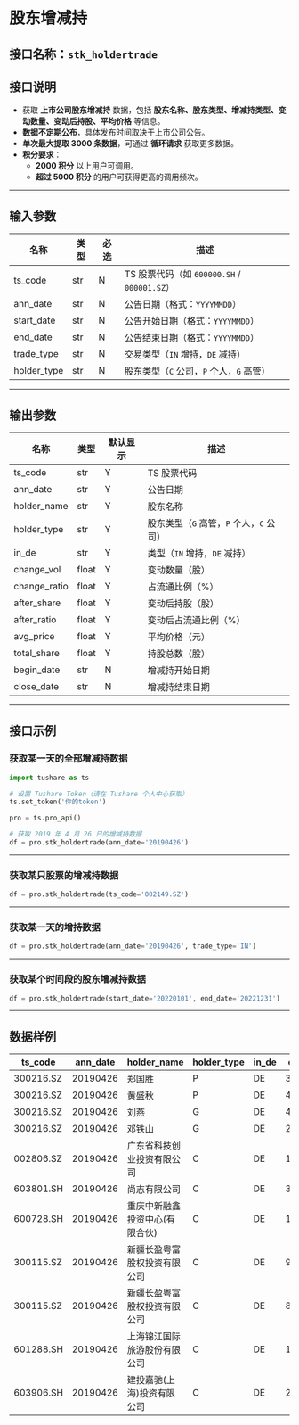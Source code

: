 # 股东增减持

## 接口名称：`stk_holdertrade`

## 接口说明
- 获取 **上市公司股东增减持** 数据，包括 **股东名称、股东类型、增减持类型、变动数量、变动后持股、平均价格** 等信息。
- **数据不定期公布**，具体发布时间取决于上市公司公告。
- **单次最大提取 3000 条数据**，可通过 **循环请求** 获取更多数据。
- **积分要求**：
  - **2000 积分** 以上用户可调用。
  - **超过 5000 积分** 的用户可获得更高的调用频次。

---

## **输入参数**

| 名称        | 类型  | 必选 | 描述 |
|------------|------|------|------------------------------|
| ts_code    | str  | N    | TS 股票代码（如 `600000.SH` / `000001.SZ`） |
| ann_date   | str  | N    | 公告日期（格式：`YYYYMMDD`） |
| start_date | str  | N    | 公告开始日期（格式：`YYYYMMDD`） |
| end_date   | str  | N    | 公告结束日期（格式：`YYYYMMDD`） |
| trade_type | str  | N    | 交易类型（`IN` 增持，`DE` 减持） |
| holder_type | str  | N    | 股东类型（`C` 公司，`P` 个人，`G` 高管） |

---

## **输出参数**

| 名称          | 类型  | 默认显示 | 描述 |
|--------------|------|---------|------------------------------|
| ts_code      | str  | Y       | TS 股票代码 |
| ann_date     | str  | Y       | 公告日期 |
| holder_name  | str  | Y       | 股东名称 |
| holder_type  | str  | Y       | 股东类型（`G` 高管，`P` 个人，`C` 公司） |
| in_de        | str  | Y       | 类型（`IN` 增持，`DE` 减持） |
| change_vol   | float | Y      | 变动数量（股） |
| change_ratio | float | Y      | 占流通比例（%） |
| after_share  | float | Y      | 变动后持股（股） |
| after_ratio  | float | Y      | 变动后占流通比例（%） |
| avg_price    | float | Y      | 平均价格（元） |
| total_share  | float | Y      | 持股总数（股） |
| begin_date   | str  | N       | 增减持开始日期 |
| close_date   | str  | N       | 增减持结束日期 |

---

## **接口示例**

### **获取某一天的全部增减持数据**
```python
import tushare as ts

# 设置 Tushare Token（请在 Tushare 个人中心获取）
ts.set_token('你的token')

pro = ts.pro_api()

# 获取 2019 年 4 月 26 日的增减持数据
df = pro.stk_holdertrade(ann_date='20190426')
```

---

### **获取某只股票的增减持数据**
```python
df = pro.stk_holdertrade(ts_code='002149.SZ')
```

---

### **获取某一天的增持数据**
```python
df = pro.stk_holdertrade(ann_date='20190426', trade_type='IN')
```

---

### **获取某个时间段的股东增减持数据**
```python
df = pro.stk_holdertrade(start_date='20220101', end_date='20221231')
```

---

## **数据样例**

| ts_code  | ann_date | holder_name | holder_type | in_de | change_vol | change_ratio | after_share | after_ratio | avg_price | total_share |
|----------|---------|-------------|-------------|------|------------|--------------|-------------|-------------|-----------|-------------|
| 300216.SZ | 20190426 | 郑国胜 | P | DE | 387871.0 | 0.1356 | 3385659.0 | 1.1834 | 3.8100 | 3385659.0 |
| 300216.SZ | 20190426 | 黄盛秋 | P | DE | 49056.0 | 0.0171 | 1194457.0 | 0.4175 | 3.7800 | 1194457.0 |
| 300216.SZ | 20190426 | 刘燕 | G | DE | 498062.0 | 0.1741 | 0.0 | NaN | 3.6700 | 8892000.0 |
| 300216.SZ | 20190426 | 邓铁山 | G | DE | 2358900.0 | 0.8245 | 25.0 | 0.0000 | 3.2100 | 7076800.0 |
| 002806.SZ | 20190426 | 广东省科技创业投资有限公司 | C | DE | 1086100.0 | 1.8826 | 10836700.0 | 18.7838 | 21.5100 | 25499200.0 |
| 603801.SH | 20190426 | 尚志有限公司 | C | DE | 3200000.0 | 3.8450 | 6808299.0 | 8.1806 | 31.5500 | 6808299.0 |
| 600728.SH | 20190426 | 重庆中新融鑫投资中心(有限合伙) | C | DE | 14710000.0 | 0.9170 | 76942195.0 | 4.7965 | 9.9400 | 76942195.0 |
| 300115.SZ | 20190426 | 新疆长盈粤富股权投资有限公司 | C | DE | 9470000.0 | 1.0457 | 378846759.0 | 41.8343 | 13.6400 | 378846759.0 |
| 300115.SZ | 20190426 | 新疆长盈粤富股权投资有限公司 | C | DE | 8690000.0 | 0.9596 | 370156759.0 | 40.8748 | 13.6800 | 370156759.0 |
| 601288.SH | 20190426 | 上海锦江国际旅游股份有限公司 | C | DE | 14868500.0 | 0.0051 | 0.0 | NaN | NaN | 0.0 |
| 603906.SH | 20190426 | 建投嘉驰(上海)投资有限公司 | C | DE | 2540640.0 | 2.7223 | 22144800.0 | 23.7286 | 13.0241 | 22144800.0 |
